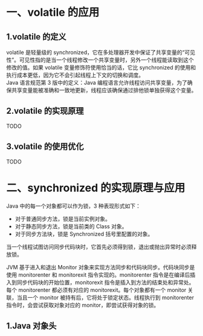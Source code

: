 # 一、volatile 的应用
## 1.volatile 的定义
volatile 是轻量级的 synchronized，它在多处理器开发中保证了共享变量的“可见性”。可见性指的是当一个线程修改一个共享变量时，另外一个线程能读取到这个修改的值。如果 volatile 变量修饰符使用恰当的话，它比 synchronized 的使用和执行成本更低，因为它不会引起线程上下文的切换和调度。<br>
Java 语言规范第 3 版中的定义：Java 编程语言允许线程访问共享变量，为了确保共享变量能被准确和一致地更新，线程应该确保通过排他锁单独获得这个变量。

## 2.volatile 的实现原理
TODO

## 3.volatile 的使用优化
TODO

# 二、synchronized 的实现原理与应用
Java 中的每一个对象都可以作为锁，3 种表现形式如下：
- 对于普通同步方法，锁是当前实例对象。
- 对于静态同步方法，锁是当前类的 Class 对象。
- 对于同步方法块，锁是 Synchronized 括号里配置的对象。

当一个线程试图访问同步代码块时，它首先必须得到锁，退出或抛出异常时必须释放锁。

JVM 基于进入和退出 Monitor 对象来实现方法同步和代码块同步。代码块同步是使用 monitorenter 和 monitorexit 指令实现的。monitorenter 指令是在编译后插入到同步代码块的开始位置，monitorexit 指令是插入到方法的结束处和异常处。每个 monitorenter 都必须有对应的 monitorexit。每个对象都有一个 monitor 关联，当且一个 monitor 被持有后，它将处于锁定状态。线程执行到 monitorenter 指令时，会尝试获取对象对应的 monitor，即尝试获得对象的锁。

## 1.Java 对象头
